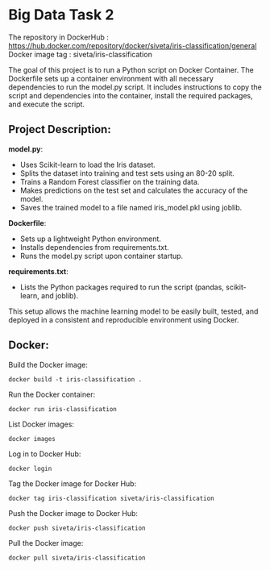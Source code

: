 # Big Data Task 2


The repository in DockerHub : https://hub.docker.com/repository/docker/siveta/iris-classification/general \
Docker image tag : siveta/iris-classification


The goal of this project is to run a Python script on Docker Container.
The Dockerfile sets up a container environment with all necessary dependencies to run the model.py script. It includes instructions to copy the script and dependencies into the container, install the required packages, and execute the script.

## Project Description:

**model.py**:
- Uses Scikit-learn to load the Iris dataset.
- Splits the dataset into training and test sets using an 80-20 split.
- Trains a Random Forest classifier on the training data.
- Makes predictions on the test set and calculates the accuracy of the model.
- Saves the trained model to a file named iris_model.pkl using joblib.

**Dockerfile**:
- Sets up a lightweight Python environment.
- Installs dependencies from requirements.txt.
- Runs the model.py script upon container startup.

**requirements.txt**:
- Lists the Python packages required to run the script (pandas, scikit-learn, and joblib).


This setup allows the machine learning model to be easily built, tested, and deployed in a consistent and reproducible environment using Docker.


## Docker:
Build the Docker image:

    docker build -t iris-classification .
    
Run the Docker container:

    docker run iris-classification

List Docker images:

    docker images

Log in to Docker Hub:
    
    docker login
    
Tag the Docker image for Docker Hub:

    docker tag iris-classification siveta/iris-classification

Push the Docker image to Docker Hub:

    docker push siveta/iris-classification
    
Pull the Docker image:

    docker pull siveta/iris-classification


